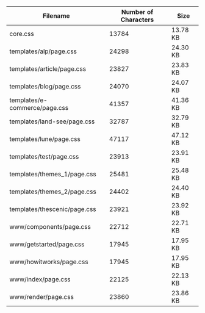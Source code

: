 | Filename                      | Number of Characters | Size     |
| ----------------------------- | -------------------- | -------- |
| core.css                      | 13784                | 13.78 KB |
| templates/alp/page.css        | 24298                | 24.30 KB |
| templates/article/page.css    | 23827                | 23.83 KB |
| templates/blog/page.css       | 24070                | 24.07 KB |
| templates/e-commerce/page.css | 41357                | 41.36 KB |
| templates/land-see/page.css   | 32787                | 32.79 KB |
| templates/lune/page.css       | 47117                | 47.12 KB |
| templates/test/page.css       | 23913                | 23.91 KB |
| templates/themes_1/page.css   | 25481                | 25.48 KB |
| templates/themes_2/page.css   | 24402                | 24.40 KB |
| templates/thescenic/page.css  | 23921                | 23.92 KB |
| www/components/page.css       | 22712                | 22.71 KB |
| www/getstarted/page.css       | 17945                | 17.95 KB |
| www/howitworks/page.css       | 17945                | 17.95 KB |
| www/index/page.css            | 22125                | 22.13 KB |
| www/render/page.css           | 23860                | 23.86 KB |